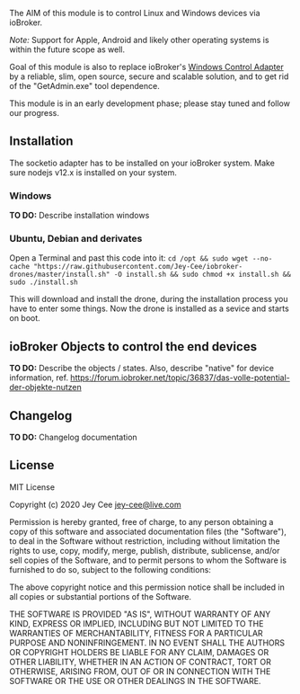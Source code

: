 The AIM of this module is to control Linux and Windows devices via ioBroker.

*Note:* Support for Apple, Android and likely other operating systems is within the future scope as well.

Goal of this module is also to replace ioBroker's [Windows Control Adapter](https://github.com/Mic-M/ioBroker.windows-control) by a reliable, slim, open source, secure and scalable solution, and to get rid of the "GetAdmin.exe" tool dependence.

This module is in an early development phase; please stay tuned and follow our progress.


## Installation
The socketio adapter has to be installed on your ioBroker system.
Make sure nodejs v12.x is installed on your system.

### Windows
**TO DO:** Describe installation windows

### Ubuntu, Debian and derivates
Open a Terminal and past this code into it:
`cd /opt && sudo wget --no-cache "https://raw.githubusercontent.com/Jey-Cee/iobroker-drones/master/install.sh" -O install.sh && sudo chmod +x install.sh && sudo ./install.sh`

This will download and install the drone, during the installation process you have to enter some things.
Now the drone is installed as a sevice and starts on boot.

## ioBroker Objects to control the end devices

**TO DO:** Describe the objects / states. Also, describe "native" for device information, ref. https://forum.iobroker.net/topic/36837/das-volle-potential-der-objekte-nutzen


## Changelog

**TO DO:** Changelog documentation


## License
MIT License

Copyright (c) 2020 Jey Cee <jey-cee@live.com>

Permission is hereby granted, free of charge, to any person obtaining a copy
of this software and associated documentation files (the "Software"), to deal
in the Software without restriction, including without limitation the rights
to use, copy, modify, merge, publish, distribute, sublicense, and/or sell
copies of the Software, and to permit persons to whom the Software is
furnished to do so, subject to the following conditions:

The above copyright notice and this permission notice shall be included in all
copies or substantial portions of the Software.

THE SOFTWARE IS PROVIDED "AS IS", WITHOUT WARRANTY OF ANY KIND, EXPRESS OR
IMPLIED, INCLUDING BUT NOT LIMITED TO THE WARRANTIES OF MERCHANTABILITY,
FITNESS FOR A PARTICULAR PURPOSE AND NONINFRINGEMENT. IN NO EVENT SHALL THE
AUTHORS OR COPYRIGHT HOLDERS BE LIABLE FOR ANY CLAIM, DAMAGES OR OTHER
LIABILITY, WHETHER IN AN ACTION OF CONTRACT, TORT OR OTHERWISE, ARISING FROM,
OUT OF OR IN CONNECTION WITH THE SOFTWARE OR THE USE OR OTHER DEALINGS IN THE
SOFTWARE.
